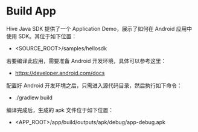 # Build App

Hive Java SDK 提供了一个 Application Demo，展示了如何在 Android 应用中使用 SDK。其位于如下位置：

- <SOURCE_ROOT>/samples/hellosdk

若要编译此应用，需要准备 Android 开发环境，具体可以参考这里：

- https://developer.android.com/docs

配置好 Android 开发环境之后，只需进入源代码目录，然后执行如下命令：

- ./gradlew build

编译完成后，生成的 apk 文件位于如下位置：

- <APP_ROOT>/app/build/outputs/apk/debug/app-debug.apk
